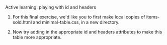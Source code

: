 Active learning: playing with id and headers

1. For this final exercise, we'd like you to first make local copies of items-sold.html and minimal-table.css, in a new directory.

2. Now try adding in the appropriate id and headers attributes to make this table more appropriate.
